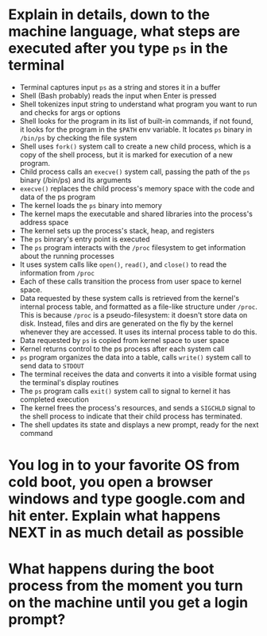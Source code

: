 # Explain in details, down to the machine language, what steps are executed after you type `ps` in the terminal
- Terminal captures input `ps` as a string and stores it in a buffer
- Shell (Bash probably) reads the input when Enter is pressed
- Shell tokenizes input string to understand what program you want to run and checks for args or options
- Shell looks for the program in its list of built-in commands, if not found, it looks for the program in the `$PATH` env variable. It locates `ps` binary in `/bin/ps` by checking the file system
- Shell uses `fork()` system call to create a new child process, which is a copy of the shell process, but it is marked for execution of a new program.
- Child process calls an `execve()` system call, passing the path of the `ps` binary (/bin/ps) and its arguments
- `execve()` replaces the child process's memory space with the code and data of the ps program
- The kernel loads the `ps` binary into memory
- The kernel maps the executable and shared libraries into the process's address space
- The kernel sets up the process's stack, heap, and registers
- The `ps` binrary's entry point is executed
- The `ps` program interacts with the `/proc` filesystem to get information about the running processes
- It uses system calls like `open()`, `read()`, and `close()` to read the information from `/proc`
- Each of these calls transition the process from user space to kernel space.
- Data requested by these system calls is retrieved from the kernel's internal process table, and formatted as a file-like structure under `/proc`. This is because `/proc` is a pseudo-filesystem: it doesn't store data on disk. Instead, files and dirs are generated on the fly by the kernel whenever they are accessed. It uses its internal process table to do this.
- Data requested by `ps` is copied from kernel space to user space
- Kernel returns control to the ps process after each system call
- `ps` program organizes the data into a table, calls `write()` system call to send data to `STDOUT`
- The terminal receives the data and converts it into a visible format using the terminal's display routines
- The `ps` program calls `exit()` system call to signal to kernel it has completed execution
- The kernel frees the process's resources, and sends a `SIGCHLD` signal to the shell process to indicate that their child process has terminated.
- The shell updates its state and displays a new prompt, ready for the next command


# You log in to your favorite OS from cold boot, you open a browser windows and type google.com and hit enter. Explain what happens NEXT in as much detail as possible

# What happens during the boot process from the moment you turn on the machine until you get a login prompt?